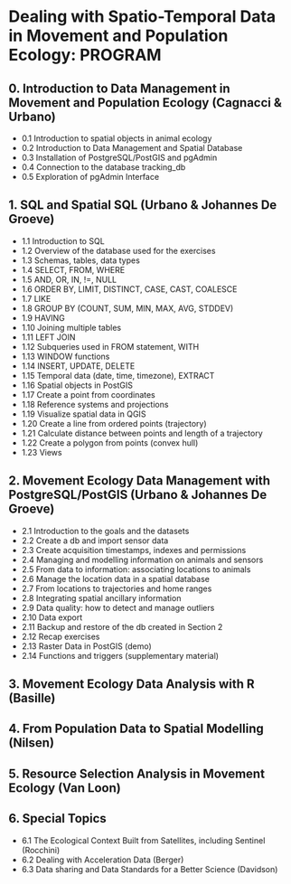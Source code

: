 # Dealing with Spatio-Temporal Data in Movement and Population Ecology: PROGRAM

## 0. Introduction to Data Management in Movement and Population Ecology (Cagnacci & Urbano)
* 0.1 Introduction to spatial objects in animal ecology 
* 0.2 Introduction to Data Management and Spatial Database  
* 0.3 Installation of PostgreSQL/PostGIS and pgAdmin 
* 0.4 Connection to the database tracking_db
* 0.5 Exploration of pgAdmin Interface
 
## 1. SQL and Spatial SQL (Urbano & Johannes De Groeve) 
* 1.1 Introduction to SQL
* 1.2 Overview of the database used for the exercises
* 1.3 Schemas, tables, data types
* 1.4 SELECT, FROM, WHERE
* 1.5 AND, OR, IN, !=, NULL
* 1.6 ORDER BY, LIMIT,  DISTINCT, CASE, CAST, COALESCE
* 1.7 LIKE
* 1.8 GROUP BY (COUNT, SUM, MIN, MAX, AVG, STDDEV)
* 1.9 HAVING
* 1.10 Joining multiple tables
* 1.11 LEFT JOIN
* 1.12 Subqueries used in FROM statement, WITH
* 1.13 WINDOW functions
* 1.14 INSERT, UPDATE, DELETE
* 1.15 Temporal data (date, time, timezone), EXTRACT
* 1.16 Spatial objects in PostGIS
* 1.17 Create a point from coordinates
* 1.18 Reference systems and projections 
* 1.19 Visualize spatial data in QGIS
* 1.20 Create a line from ordered points (trajectory)
* 1.21 Calculate distance between points and length of a trajectory
* 1.22 Create a polygon from points (convex hull)
* 1.23 Views


## 2. Movement Ecology Data Management with PostgreSQL/PostGIS (Urbano & Johannes De Groeve)
* 2.1 Introduction to the goals and the datasets
* 2.2 Create a db and import sensor data
* 2.3 Create acquisition timestamps, indexes and permissions
* 2.4 Managing and modelling information on animals and sensors 
* 2.5 From data to information: associating locations to animals
* 2.6 Manage the location data in a spatial database
* 2.7 From locations to trajectories and home ranges
* 2.8 Integrating spatial ancillary information
* 2.9 Data quality: how to detect and manage outliers
* 2.10 Data export
* 2.11 Backup and restore of the db created in Section 2
* 2.12 Recap exercises
* 2.13 Raster Data in PostGIS (demo)
* 2.14 Functions and triggers (supplementary material)

## 3. Movement Ecology Data Analysis with R (Basille)

## 4. From Population Data to Spatial Modelling (Nilsen)

## 5. Resource Selection Analysis in Movement Ecology (Van Loon)

## 6. Special Topics
* 6.1 The Ecological Context Built from Satellites, including Sentinel (Rocchini)
* 6.2 Dealing with Acceleration Data (Berger)
* 6.3 Data sharing and Data Standards for a Better Science (Davidson)
